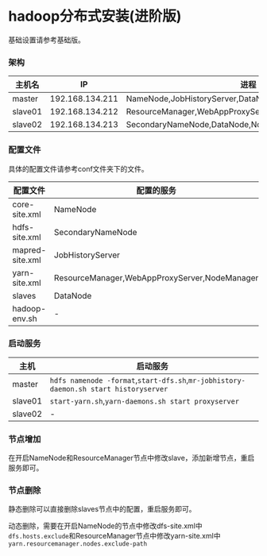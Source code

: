 # hadoop分布式安装(进阶版)

基础设置请参考基础版。

### 架构

主机名|IP|进程
---|---|---
master|192.168.134.211|NameNode,JobHistoryServer,DataNode,NodeManager
slave01|192.168.134.212|ResourceManager,WebAppProxyServer,DataNode,NodeManager
slave02|192.168.134.213|SecondaryNameNode,DataNode,NodeManager


### 配置文件

具体的配置文件请参考conf文件夹下的文件。

配置文件|配置的服务
---|---
core-site.xml|NameNode
hdfs-site.xml|SecondaryNameNode
mapred-site.xml|JobHistoryServer
yarn-site.xml|ResourceManager,WebAppProxyServer,NodeManager
slaves|DataNode
hadoop-env.sh|-

### 启动服务

主机|启动服务
---|---
master|`hdfs namenode -format`,`start-dfs.sh`,`mr-jobhistory-daemon.sh start historyserver`
slave01|`start-yarn.sh`,`yarn-daemons.sh start proxyserver`
slave02|-


### 节点增加

在开启NameNode和ResourceManager节点中修改slave，添加新增节点，重启服务即可。

### 节点删除

静态删除可以直接删除slaves节点中的配置，重启服务即可。

动态删除，需要在开启NameNode的节点中修改dfs-site.xml中`dfs.hosts.exclude`和ResourceManager节点中修改yarn-site.xml中`yarn.resourcemanager.nodes.exclude-path`
